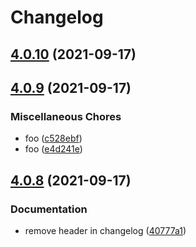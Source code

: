 # Changelog

## [4.0.10](https://gitlab.com/4s1/<PROJECT_URL>/compare/v4.0.9...v4.0.10) (2021-09-17)

## [4.0.9](https://gitlab.com/4s1/<PROJECT_URL>/compare/v4.0.8...v4.0.9) (2021-09-17)


### Miscellaneous Chores

* foo ([c528ebf](https://gitlab.com/4s1/<PROJECT_URL>/commit/c528ebfcc073c26eb23a92dd6bc85dbe8fed3f81))
* foo ([e4d241e](https://gitlab.com/4s1/<PROJECT_URL>/commit/e4d241e96c6eff3c8a28a973f6d0104206090297))

## [4.0.8](https://gitlab.com/4s1/playground/some-library/compare/v4.0.7...v4.0.8) (2021-09-17)


### Documentation

* remove header in changelog ([40777a1](https://gitlab.com/4s1/playground/some-library/commit/40777a1162145043388fa766acebda225777ec24))
